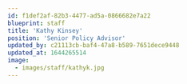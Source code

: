 ```yaml
---
id: f1def2af-82b3-4477-ad5a-0866682e7a22
blueprint: staff
title: 'Kathy Kinsey'
position: 'Senior Policy Advisor'
updated_by: c21113cb-baf4-47a8-b589-7651dece9448
updated_at: 1644265514
image:
  - images/staff/kathyk.jpg
---
```

